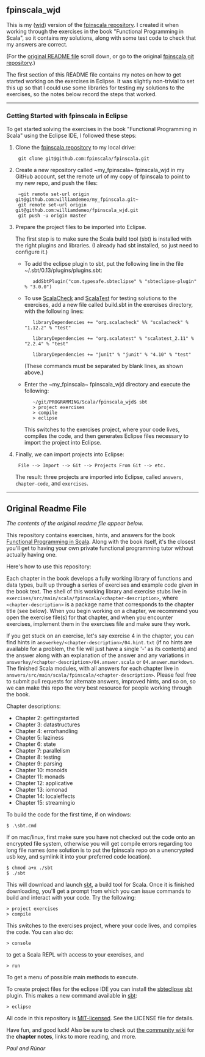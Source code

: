 ## fpinscala_wjd

This is my ([wjd](https://github.com/williamdemeo)) version of the
[fpinscala repository](https://github.com/fpinscala/fpinscala).
I created it when working through the exercises in the book
"Functional Programming in Scala", so it contains my solutions,
along with some test code to check that my answers are correct.

(For the [original README file](#original-readme-file) scroll down, or go to
the original [fpinscala git repository](https://github.com/fpinscala/fpinscala).)

The first section of this README file contains my notes on how to get started 
working on the exercises in Eclipse.  It was slightly non-trivial to set this up
so that I could use some libraries for testing my solutions to the exercises, so
the notes below record the steps that worked.

------------------------------------

### Getting Started with fpinscala in Eclipse

To get started solving the exercises in the book "Functional Programming in Scala"
using the Eclipse IDE, I followed these steps:

1. Clone the [fpinscala repository](https://github.com/fpinscala/fpinscala)
   to my local drive:

        git clone git@github.com:fpinscala/fpinscala.git

2. Create a new repository called ~my_fpinscala~ fpinscala_wjd in my 
   GitHub account, set the remote url of my copy of fpinscala to point 
   to my new repo, and push the files:

        ~git remote set-url origin git@github.com:williamdemeo/my_fpinscala.git~
        git remote set-url origin git@github.com:williamdemeo/fpinscala_wjd.git		
		git push -u origin master
		

3. Prepare the project files to be imported into Eclipse.

   The first step is to make sure the Scala build tool (sbt) is installed with
   the right plugins and libraries. (I already had sbt installed, so just need
   to configure it.)

   - To add the eclipse plugin to sbt, put the following line in the file
     ~/.sbt/0.13/plugins/plugins.sbt: 

            addSbtPlugin("com.typesafe.sbteclipse" % "sbteclipse-plugin" % "3.0.0")

   - To use [ScalaCheck](https://www.scalacheck.org/) and
     [ScalaTest](http://www.scalatest.org/) for testing solutions to the
     exercises, add a new file called build.sbt in the exercises directory, with
     the following lines: 

            libraryDependencies += "org.scalacheck" %% "scalacheck" % "1.12.2" % "test"

            libraryDependencies += "org.scalatest" % "scalatest_2.11" % "2.2.4" % "test"

            libraryDependencies += "junit" % "junit" % "4.10" % "test"

     (These commands must be separated by blank lines, as shown above.)

   - Enter the ~my_fpinscala~ fpinscala_wjd directory and execute the following:

            ~/git/PROGRAMMING/Scala/fpinscala_wjd$ sbt
            > project exercises
            > compile
    		> eclipse

     This switches to the exercises project, where your code lives, compiles the
     code, and then generates Eclipse files necessary to import the project into
     Eclipse.

4. Finally, we can import projects into Eclipse:

        File --> Import --> Git --> Projects From Git --> etc.

   The result: three projects are imported into Eclipse, called `answers`,
   `chapter-code`, and `exercises`.


---------------------------------

## Original Readme File

*The contents of the original readme file appear below.*

This repository contains exercises, hints, and answers for the book
[Functional Programming in Scala](http://manning.com/bjarnason/). Along
with the book itself, it's the closest you'll get to having your own
private functional programming tutor without actually having one.

Here's how to use this repository:

Each chapter in the book develops a fully working library of functions
and data types, built up through a series of exercises and example code
given in the book text. The shell of this working library and exercise
stubs live in
`exercises/src/main/scala/fpinscala/<chapter-description>`, where
`<chapter-description>` is a package name that corresponds to the
chapter title (see below). When you begin working on a chapter, we
recommend you open the exercise file(s) for that chapter, and when you
encounter exercises, implement them in the exercises file and make sure
they work.

If you get stuck on an exercise, let's say exercise 4 in the chapter,
you can find hints in `answerkey/<chapter-description>/04.hint.txt` (if
no hints are available for a problem, the file will just have a single
'-' as its contents) and the answer along with an explanation of the
answer and any variations in
`answerkey/<chapter-description>/04.answer.scala` or
`04.answer.markdown`. The finished Scala modules, with all answers for
each chapter live in
`answers/src/main/scala/fpinscala/<chapter-description>`. Please feel
free to submit pull requests for alternate answers, improved hints, and
so on, so we can make this repo the very best resource for people
working through the book.

Chapter descriptions:

* Chapter 2: gettingstarted
* Chapter 3: datastructures
* Chapter 4: errorhandling
* Chapter 5: laziness
* Chapter 6: state
* Chapter 7: parallelism
* Chapter 8: testing
* Chapter 9: parsing
* Chapter 10: monoids
* Chapter 11: monads
* Chapter 12: applicative
* Chapter 13: iomonad
* Chapter 14: localeffects
* Chapter 15: streamingio

To build the code for the first time, if on windows:

    $ .\sbt.cmd

If on mac/linux, first make sure you have not checked out the code onto
an encrypted file system, otherwise you will get compile errors
regarding too long file names (one solution is to put the fpinscala repo
on a unencrypted usb key, and symlink it into your preferred code
location).

    $ chmod a+x ./sbt
    $ ./sbt

This will download and launch [sbt](http://scala-sbt.org), a build tool
for Scala. Once it is finished downloading, you'll get a prompt from
which you can issue commands to build and interact with your code. Try
the following:

    > project exercises
    > compile

This switches to the exercises project, where your code lives, and
compiles the code. You can also do:

    > console

to get a Scala REPL with access to your exercises, and

    > run

To get a menu of possible main methods to execute.

To create project files for the eclipse IDE you can install the
[sbteclipse](https://github.com/typesafehub/sbteclipse)
[sbt](http://scala-sbt.org) plugin. This makes a new command available
in [sbt](http://scala-sbt.org):

    > eclipse

All code in this repository is
[MIT-licensed](http://opensource.org/licenses/mit-license.php). See the
LICENSE file for details.

Have fun, and good luck! Also be sure to check out [the community
wiki](https://github.com/fpinscala/fpinscala/wiki) for the **chapter
notes**, links to more reading, and more.

_Paul and Rúnar_


